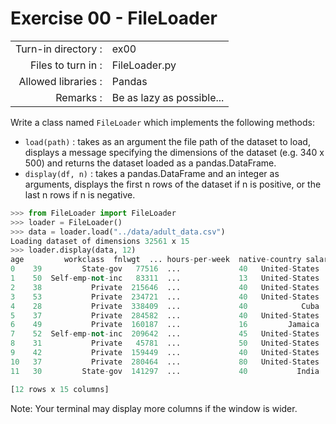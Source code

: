 # Exercise 00 - FileLoader
|                         |                    |
| -----------------------:| ------------------ |
|   Turn-in directory :   |  ex00              |
|   Files to turn in :    |  FileLoader.py     |
|   Allowed libraries :   |  Pandas            |
|   Remarks :             |  Be as lazy as possible...|

Write a class named `FileLoader` which implements the following methods:  
* `load(path)` : takes as an argument the file path of the dataset to load, displays a message specifying the dimensions of the dataset (e.g. 340 x 500) and returns the dataset loaded as a pandas.DataFrame.
* `display(df, n)` : takes a pandas.DataFrame and an integer as arguments, displays the first n rows of the dataset if n is positive, or the last n rows if n is negative.  

```python
>>> from FileLoader import FileLoader
>>> loader = FileLoader()
>>> data = loader.load("../data/adult_data.csv")
Loading dataset of dimensions 32561 x 15
>>> loader.display(data, 12)
age         workclass  fnlwgt  ... hours-per-week  native-country salary
0    39         State-gov   77516  ...             40   United-States  <=50K
1    50  Self-emp-not-inc   83311  ...             13   United-States  <=50K
2    38           Private  215646  ...             40   United-States  <=50K
3    53           Private  234721  ...             40   United-States  <=50K
4    28           Private  338409  ...             40            Cuba  <=50K
5    37           Private  284582  ...             40   United-States  <=50K
6    49           Private  160187  ...             16         Jamaica  <=50K
7    52  Self-emp-not-inc  209642  ...             45   United-States   >50K
8    31           Private   45781  ...             50   United-States   >50K
9    42           Private  159449  ...             40   United-States   >50K
10   37           Private  280464  ...             80   United-States   >50K
11   30         State-gov  141297  ...             40           India   >50K

[12 rows x 15 columns]
```

Note: Your terminal may display more columns if the window is wider.
